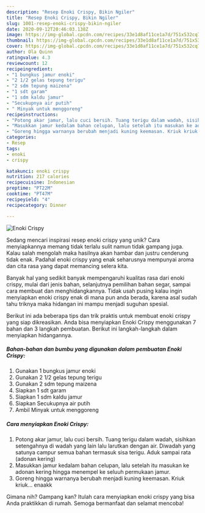 ```yaml
---
description: "Resep Enoki Crispy, Bikin Ngiler"
title: "Resep Enoki Crispy, Bikin Ngiler"
slug: 1001-resep-enoki-crispy-bikin-ngiler
date: 2020-09-12T20:46:03.138Z
image: https://img-global.cpcdn.com/recipes/33e1d8af11ce1a7d/751x532cq70/enoki-crispy-foto-resep-utama.jpg
thumbnail: https://img-global.cpcdn.com/recipes/33e1d8af11ce1a7d/751x532cq70/enoki-crispy-foto-resep-utama.jpg
cover: https://img-global.cpcdn.com/recipes/33e1d8af11ce1a7d/751x532cq70/enoki-crispy-foto-resep-utama.jpg
author: Ola Quinn
ratingvalue: 4.3
reviewcount: 12
recipeingredient:
- "1 bungkus jamur enoki"
- "2 1/2 gelas tepung terigu"
- "2 sdm tepung maizena"
- "1 sdt garam"
- "1 sdm kaldu jamur"
- "Secukupnya air putih"
- " Minyak untuk menggoreng"
recipeinstructions:
- "Potong akar jamur, lalu cuci bersih. Tuang terigu dalam wadah, sisihkan setengahnya di wadah yang lain lalu larutkan dengan air. Diwadah yang satunya campur semua bahan termasuk sisa terigu. Aduk sampai rata (adonan kering)"
- "Masukkan jamur kedalam bahan celupan, lalu setelah itu masukan ke adonan kering hingga menempel ke seluuh permukaan jamur."
- "Goreng hingga warnanya berubah menjadi kuning keemasan. Kriuk kriuk... enaakk"
categories:
- Resep
tags:
- enoki
- crispy

katakunci: enoki crispy 
nutrition: 217 calories
recipecuisine: Indonesian
preptime: "PT22M"
cooktime: "PT47M"
recipeyield: "4"
recipecategory: Dinner

---
```



![Enoki Crispy](https://img-global.cpcdn.com/recipes/33e1d8af11ce1a7d/751x532cq70/enoki-crispy-foto-resep-utama.jpg)

Sedang mencari inspirasi resep enoki crispy yang unik? Cara menyiapkannya memang tidak terlalu sulit namun tidak gampang juga. Kalau salah mengolah maka hasilnya akan hambar dan justru cenderung tidak enak. Padahal enoki crispy yang enak seharusnya mempunyai aroma dan cita rasa yang dapat memancing selera kita.

Banyak hal yang sedikit banyak mempengaruhi kualitas rasa dari enoki crispy, mulai dari jenis bahan, selanjutnya pemilihan bahan segar, sampai cara membuat dan menghidangkannya. Tidak usah pusing kalau ingin menyiapkan enoki crispy enak di mana pun anda berada, karena asal sudah tahu triknya maka hidangan ini mampu menjadi suguhan spesial.




Berikut ini ada beberapa tips dan trik praktis untuk membuat enoki crispy yang siap dikreasikan. Anda bisa menyiapkan Enoki Crispy menggunakan 7 bahan dan 3 langkah pembuatan. Berikut ini langkah-langkah dalam menyiapkan hidangannya.

<!--inarticleads1-->

##### Bahan-bahan dan bumbu yang digunakan dalam pembuatan Enoki Crispy:

1. Gunakan 1 bungkus jamur enoki
1. Gunakan 2 1/2 gelas tepung terigu
1. Gunakan 2 sdm tepung maizena
1. Siapkan 1 sdt garam
1. Siapkan 1 sdm kaldu jamur
1. Siapkan Secukupnya air putih
1. Ambil  Minyak untuk menggoreng




<!--inarticleads2-->

##### Cara menyiapkan Enoki Crispy:

1. Potong akar jamur, lalu cuci bersih. Tuang terigu dalam wadah, sisihkan setengahnya di wadah yang lain lalu larutkan dengan air. Diwadah yang satunya campur semua bahan termasuk sisa terigu. Aduk sampai rata (adonan kering)
1. Masukkan jamur kedalam bahan celupan, lalu setelah itu masukan ke adonan kering hingga menempel ke seluuh permukaan jamur.
1. Goreng hingga warnanya berubah menjadi kuning keemasan. Kriuk kriuk... enaakk




Gimana nih? Gampang kan? Itulah cara menyiapkan enoki crispy yang bisa Anda praktikkan di rumah. Semoga bermanfaat dan selamat mencoba!
